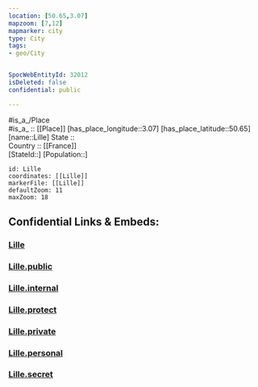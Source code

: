 ```yaml
---
location: [50.65,3.07] 
mapzoom: [7,12] 
mapmarker: city 
type: City
tags:
- geo/City


SpocWebEntityId: 32012
isDeleted: false
confidential: public

---
```

#is_a_/Place  
#is_a_ :: [[Place]] 
[has_place_longitude::3.07] 
[has_place_latitude::50.65] 
[name::Lille] 
State ::  
Country :: [[France]]  
[StateId::] 
[Population::] 



```leaflet
id: Lille
coordinates: [[Lille]] 
markerFile: [[Lille]] 
defaultZoom: 11 
maxZoom: 18
```


## Confidential Links & Embeds: 

### [Lille](/_Standards/Earth/Continent/Europe/Europe~West/France/regions~France/Hauts-de-France/departments~Hauts-de-France/Hauts-de-France~Nord/communes~Nord/Lille/cities~Lille/Lille.md) 

### [Lille.public](/_public/Earth/Continent/Europe/Europe~West/France/regions~France/Hauts-de-France/departments~Hauts-de-France/Hauts-de-France~Nord/communes~Nord/Lille/cities~Lille/Lille.public.md) 

### [Lille.internal](/_internal/Earth/Continent/Europe/Europe~West/France/regions~France/Hauts-de-France/departments~Hauts-de-France/Hauts-de-France~Nord/communes~Nord/Lille/cities~Lille/Lille.internal.md) 

### [Lille.protect](/_protect/Earth/Continent/Europe/Europe~West/France/regions~France/Hauts-de-France/departments~Hauts-de-France/Hauts-de-France~Nord/communes~Nord/Lille/cities~Lille/Lille.protect.md) 

### [Lille.private](/_private/Earth/Continent/Europe/Europe~West/France/regions~France/Hauts-de-France/departments~Hauts-de-France/Hauts-de-France~Nord/communes~Nord/Lille/cities~Lille/Lille.private.md) 

### [Lille.personal](/_personal/Earth/Continent/Europe/Europe~West/France/regions~France/Hauts-de-France/departments~Hauts-de-France/Hauts-de-France~Nord/communes~Nord/Lille/cities~Lille/Lille.personal.md) 

### [Lille.secret](/_secret/Earth/Continent/Europe/Europe~West/France/regions~France/Hauts-de-France/departments~Hauts-de-France/Hauts-de-France~Nord/communes~Nord/Lille/cities~Lille/Lille.secret.md)

